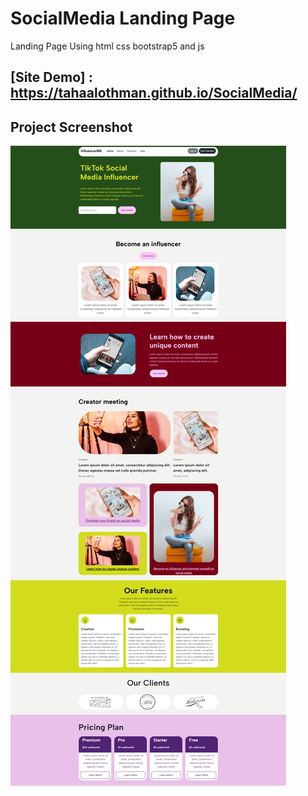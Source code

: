 # SocialMedia Landing Page
Landing Page Using html css bootstrap5 and js

## [Site Demo] : https://tahaalothman.github.io/SocialMedia/
## Project Screenshot
![](https://github.com/TahaAlothman/SocialMedia/blob/main/screenshot.png)
